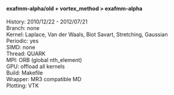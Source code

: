 #### exafmm-alpha/old + vortex_method > exafmm-alpha
History: 2010/12/22 - 2012/07/21  
Branch: none  
Kernel: Laplace, Van der Waals, Biot Savart, Stretching, Gaussian  
Periodic: yes  
SIMD: none  
Thread: QUARK  
MPI: ORB (global nth_element)  
GPU: offload all kernels  
Build: Makefile  
Wrapper: MR3 compatible MD  
Plotting: VTK  